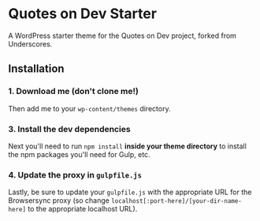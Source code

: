 # Quotes on Dev Starter

A WordPress starter theme for the Quotes on Dev project, forked from Underscores.

## Installation

### 1. Download me (don't clone me!)

Then add me to your `wp-content/themes` directory.

### 3. Install the dev dependencies

Next you'll need to run `npm install` **inside your theme directory** to install the npm packages you'll need for Gulp, etc.

### 4. Update the proxy in `gulpfile.js`

Lastly, be sure to update your `gulpfile.js` with the appropriate URL for the Browsersync proxy (so change `localhost[:port-here]/[your-dir-name-here]` to the appropriate localhost URL).
